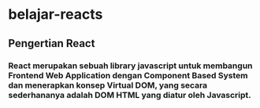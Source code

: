 # belajar-reacts
## Pengertian React
### React merupakan sebuah library javascript untuk membangun Frontend Web Application dengan Component Based System dan menerapkan konsep Virtual DOM, yang secara sederhananya adalah DOM HTML yang diatur oleh Javascript.
